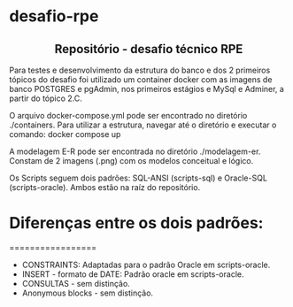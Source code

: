 # desafio-rpe

<h2 align="center">Repositório - desafio técnico RPE</h2>

Para testes e desenvolvimento da estrutura do banco e dos 2 primeiros tópicos do desafio foi utilizado um container docker com as imagens de banco POSTGRES e pgAdmin, nos primeiros estágios e MySql e Adminer, a partir do tópico 2.C.

O arquivo docker-compose.yml pode ser encontrado no diretório ./containers. Para utilizar a estrutura, navegar até o diretório e executar o comando:
  docker compose up

A modelagem E-R pode ser encontrada no diretório ./modelagem-er. Constam de 2 imagens (.png) com os modelos conceitual e lógico.

Os Scripts seguem dois padrões: SQL-ANSI (scripts-sql) e Oracle-SQL (scripts-oracle). Ambos estão na raíz do repositório.

# Diferenças entre os dois padrões:
=================
<!--ts-->
   * CONSTRAINTS: Adaptadas para o padrão Oracle em scripts-oracle.
   * INSERT - formato de DATE: Padrão oracle em scripts-oracle.
   * CONSULTAS - sem distinção.
   * Anonymous blocks - sem distinção.
<!--te-->
